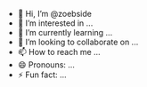 - 👋 Hi, I’m @zoebside
- 👀 I’m interested in ...
- 🌱 I’m currently learning ...
- 💞️ I’m looking to collaborate on ...
- 📫 How to reach me ...
- 😄 Pronouns: ...
- ⚡ Fun fact: ...

<!---
zoebside/zoebside is a ✨ special ✨ repository because its `README.md` (this file) appears on your GitHub profile.
You can click the Preview link to take a look at your changes.
--->
